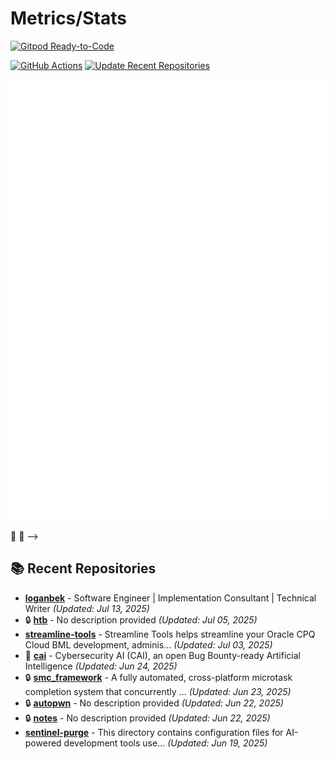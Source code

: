 # Metrics/Stats

[![Gitpod Ready-to-Code](https://img.shields.io/badge/Gitpod-ready--to--code-blue?logo=gitpod)](https://gitpod.io/#https://github.com/loganbek/loganbek)



[![GitHub Actions](https://github.com/loganbek/loganbek/actions/workflows/main.yml/badge.svg)](https://github.com/loganbek/loganbek/actions/workflows/main.yml)
[![Update Recent Repositories](https://github.com/loganbek/loganbek/actions/workflows/recent-repos.yml/badge.svg)](https://github.com/loganbek/loganbek/actions/workflows/recent-repos.yml)
<!-- CodeQL badge removed - workflow disabled for documentation repository -->
<!-- [![CodeQL](https://github.com/loganbek/loganbek/actions/workflows/codeql.yml/badge.svg)](https://github.com/loganbek/loganbek/actions/workflows/codeql.yml) -->
<!--
[![wakatime](https://wakatime.com/badge/github/loganbek/loganbek.svg)](https://wakatime.com/badge/github/loganbek/loganbek)
[<img src="https://api.speedtyper.dev/users/loganbek/badges/averagewpm" alt="SpeedTyper.dev avg wpm" height="20">](https://www.speedtyper.dev/profile/loganbek) 
[<img src="https://api.speedtyper.dev/users/loganbek/badges/topwpm" alt="SpeedTyper.dev top wpm" height="20">](https://www.speedtyper.dev/profile/loganbek) 
[<img src="https://api.speedtyper.dev/users/loganbek/badges/gamecount" alt="SpeedTyper.dev games" height="20">](https://www.speedtyper.dev/profile/loganbek)
-->

![GitHub Metrics](https://github.com/loganbek/loganbek/blob/main/github-metrics.svg)



 👋 -->

<!-- Github - https://github.com/loganbek
Github Support Community - https://github.community/u/loganbek/summary
Gitcoin - https://gitcoin.co/loganbek
LinkedIn - https://linkedin.com/in/loganbek
Upwork - https://upwork.com/loganbek
Gmail - loganbek@gmail.com
Twitter - https://twitter.com/loganbek
HackerRank - https://www.hackerrank.com/loganbek
Ethereum - 0x66382ac45B6d8Cb4f47685e28b61FBb5486817Ec - loganbek.eth 
Apple Support Communities - https://discussions.apple.com/profile/loganbek
Figma - https://figma.com/@loganbek
-->

<!-- Gitpod Documentation Link -->
<!-- [![Open in Gitpod](https://gitpod.io/button/open-in-gitpod.svg)](https://gitpod.io/#https://github.com/loganbek/loganbek) -->

<!-- [![Logan's GitHub stats](https://github-readme-stats.vercel.app/api?username=loganbek&theme=cobalt&show_icons=true)](https://github.com/anuraghazra/github-readme-stats) -->

<!--
**loganbek/loganbek** is a ✨ _special_ ✨ repository because its `README.md` (this file) appears on your GitHub profile.

Here are some ideas to get you started:

- 🔭 I'm currently working on ... CV Greek Festival, KogeCoin, KogeFarm, Bek Consulting
- 👷‍♂️ I'm currently working w/ ... TypeScript, React, & WordPress
- 🌱 I'm currently learning ... vim, Deno, and hotkeys, lots of hotkeys.
- 👯 I'm looking to collaborate on ... KogeFarm and Bek Consulting
- 🤔 I'm looking for help with ...
- 💬 Ask me about ...
- 📫 How to reach me: ...
- 😄 Pronouns: ...
- ⚡ Fun fact: ...
-->

## 📚 Recent Repositories

- **[loganbek](https://github.com/loganbek/loganbek)** - Software Engineer | Implementation Consultant | Technical Writer *(Updated: Jul 13, 2025)*
- 🔒 **[htb](https://github.com/loganbek/htb)** - No description provided *(Updated: Jul 05, 2025)*
- **[streamline-tools](https://github.com/loganbek/streamline-tools)** - Streamline Tools helps streamline your Oracle CPQ Cloud BML development, adminis... *(Updated: Jul 03, 2025)*
- 🍴 **[cai](https://github.com/loganbek/cai)** - Cybersecurity AI (CAI), an open Bug Bounty-ready Artificial Intelligence *(Updated: Jun 24, 2025)*
- 🔒 **[smc_framework](https://github.com/loganbek/smc_framework)** - A fully automated, cross-platform microtask completion system that concurrently ... *(Updated: Jun 23, 2025)*
- 🔒 **[autopwn](https://github.com/loganbek/autopwn)** - No description provided *(Updated: Jun 22, 2025)*
- 🔒 **[notes](https://github.com/loganbek/notes)** - No description provided *(Updated: Jun 22, 2025)*
- **[sentinel-purge](https://github.com/loganbek/sentinel-purge)** - This directory contains configuration files for AI-powered development tools use... *(Updated: Jun 19, 2025)*
